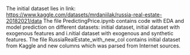 The initial dataset lies in link: https://www.kaggle.com/datasets/mrdaniilak/russia-real-estate-20182021/data
The file PredictingPrice.ipynb contains code with EDA and model prediction on different datasets: initial dataset, initial dataset with exogenous features and i.nitial dataset with exogenous and synthetic features.
The file RussiaRealEstate_with_new_col contains initial dataset from Kaggle and new columns which was parsed from Internet sources.
